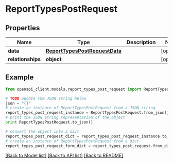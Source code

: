 # ReportTypesPostRequest


## Properties
Name | Type | Description | Notes
------------ | ------------- | ------------- | -------------
**data** | [**ReportTypesPostRequestData**](ReportTypesPostRequestData.md) |  | [optional] 
**relationships** | **object** |  | [optional] 

## Example

```python
from openapi_client.models.report_types_post_request import ReportTypesPostRequest

# TODO update the JSON string below
json = "{}"
# create an instance of ReportTypesPostRequest from a JSON string
report_types_post_request_instance = ReportTypesPostRequest.from_json(json)
# print the JSON string representation of the object
print ReportTypesPostRequest.to_json()

# convert the object into a dict
report_types_post_request_dict = report_types_post_request_instance.to_dict()
# create an instance of ReportTypesPostRequest from a dict
report_types_post_request_form_dict = report_types_post_request.from_dict(report_types_post_request_dict)
```
[[Back to Model list]](../README.md#documentation-for-models) [[Back to API list]](../README.md#documentation-for-api-endpoints) [[Back to README]](../README.md)


